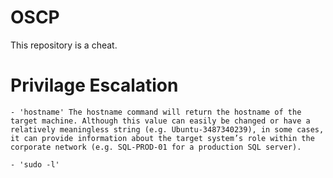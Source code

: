 # OSCP
This repository is a cheat.

# Privilage Escalation
    - 'hostname' The hostname command will return the hostname of the target machine. Although this value can easily be changed or have a relatively meaningless string (e.g. Ubuntu-3487340239), in some cases, it can provide information about the target system’s role within the corporate network (e.g. SQL-PROD-01 for a production SQL server).
    
    - 'sudo -l'
